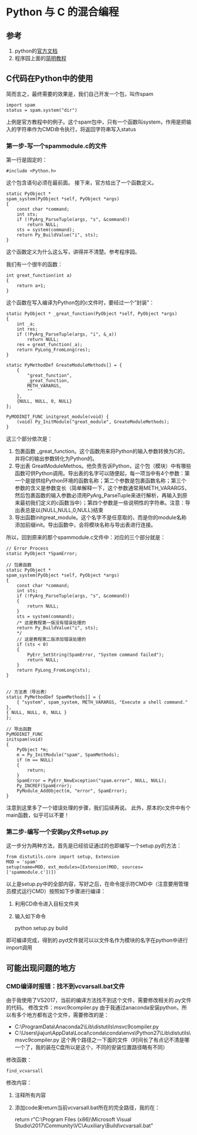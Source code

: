 # Python 与 C 的混合编程

## 参考

1. python的[官方文档](https://docs.python.org/2/extending/extending.html#id5)
2. 程序园上面的[简明教程](http://www.voidcn.com/article/p-vrcojger-uo.html)

## C代码在Python中的使用

简而言之，最终需要的效果是，我们自己开发一个包，叫作spam

	import spam
	status = spam.system("dir")

上例是官方教程中的例子。这个spam包中，只有一个函数叫system，作用是把输入的字符串作为CMD命令执行，将返回字符串写入status

### 第一步-写一个spammodule.c的文件

第一行是固定的：

	#include <Python.h>

这个包含语句必须在最前面。
接下来，官方给出了一个函数定义。

	static PyObject *
	spam_system(PyObject *self, PyObject *args)
	{
	    const char *command;
	    int sts;
	    if (!PyArg_ParseTuple(args, "s", &command))
	        return NULL;
	    sts = system(command);
	    return Py_BuildValue("i", sts);
	}

这个函数定义为什么这么写，讲得并不清楚。参考程序园。

我们有一个很牛的函数：
	
	int great_function(int a)
	{
		return a+1;
	}

这个函数在写入编译为Python包的c文件时，要经过一个“封装”：

	static PyObject * _great_function(PyObject *self, PyObject *args)
	{
	    int _a;
	    int res;
	    if (!PyArg_ParseTuple(args, "i", &_a))
	        return NULL;
	    res = great_function(_a);
	    return PyLong_FromLong(res);
	}

	static PyMethodDef GreateModuleMethods[] = {
	    {
	        "great_function",
	        _great_function,
	        METH_VARARGS,
	        ""
	    },
	    {NULL, NULL, 0, NULL}
	};

	PyMODINIT_FUNC initgreat_module(void) {
	    (void) Py_InitModule("great_module", GreateModuleMethods);
	}

这三个部分依次是：
1. 包裹函数 \_great_function。这个函数用来将Python的输入参数转换为C的，并将C的输出参数转化为Python的。
2. 导出表 GreatModuleMethos。他负责告诉Python，这个包（模块）中有哪些函数可供Python调用。导出表的名字可以随便起，每一项当中有4个参数：第一个是提供给Python环境的函数名称；第二个参数是包裹函数名称；第三个参数的含义是参数变长（简单解释一下，这个参数通常用METH_VARARGS，然后包裹函数的输入参数必须用PyArg_ParseTuple来进行解析，再输入到原来最初我们定义的c函数当中）；第四个参数是一些说明性的字符串。注意：导出表总是以{NULL,NULL,0,NULL}结束
3. 导出函数initgreat_module。这个名字不是任意取的，而是你的module名称添加前缀init。导出函数中，会将模块名称与导出表进行连接。

所以，回到原来的那个spammodule.c文件中：对应的三个部分就是：

	// Error Process
	static PyObject *SpamError;

	// 包裹函数
	static PyObject *
	spam_system(PyObject *self, PyObject *args)
	{
		const char *command;
		int sts;
		if (!PyArg_ParseTuple(args, "s", &command))
		{
			return NULL;
		}
		sts = system(command);
		/* 这是教程第一版没有错误处理的
		return Py_BuildValue("i", sts);
		*/
		// 这是教程第二版添加错误处理的
		if (sts < 0)
		{
			PyErr_SetString(SpamError, "System command failed");
			return NULL;
		}
		return PyLong_FromLong(sts);
	}


	// 方法表（导出表）
	static PyMethodDef SpamMethods[] = {
		{ "system", spam_system, METH_VARARGS, "Execute a shell command." },
	{ NULL, NULL, 0, NULL }
	};

	// 导出函数
	PyMODINIT_FUNC
	initspam(void)
	{
		PyObject *m;
		m = Py_InitModule("spam", SpamMethods);
		if (m == NULL)
		{
			return;
		}
		SpamError = PyErr_NewException("spam.error", NULL, NULL);
		Py_INCREF(SpamError);
		PyModule_AddObject(m, "error", SpamError);
	}

注意到这里多了一个错误处理的步骤，我们后续再说。
此外，原本的c文件中有个main函数，似乎可以不要！

### 第二步-编写一个安装py文件setup.py
这一步分为两种方法，首先是已经验证通过的也即编写一个setup.py的方法：

	from distutils.core import setup, Extension
	MOD = 'spam'
	setup(name=MOD, ext_modules=[Extension(MOD, sources=['spammodule.c'])])

以上是setup.py中的全部内容，写好之后，在命令提示符CMD中（注意要用管理员模式运行CMD）按照如下步骤进行编译：
1. 利用CD命令进入目标文件夹
2. 输入如下命令
	
	python setup.py build

即可编译完成，得到的.pyd文件就可以以文件名作为模块的名字在python中进行import调用

## 可能出现问题的地方
### CMD编译时报错：找不到vcvarsall.bat文件
由于我使用了VS2017，当前的编译方法找不到这个文件，需要修改相关的.py文件的代码。
修改文件：msvc9compiler.py
由于我通过anaconda安装python，所以有多个地方都有这个文件，需要修改的是：
- C:\ProgramData\Anaconda2\Lib\distutils\msvc9compiler.py
- C:\Users\jiajun\AppData\Local\conda\conda\envs\Python27\Lib\distutils\msvc9compiler.py
这个两个路径之一下面的文件（时间长了有点记不清是哪一个了，我的装在C盘所以是这个，不同的安装位置路径略有不同）

修改函数：

	find_vcvarsall

修改内容：
1. 注释所有内容
2. 添加code来return当前vcvarsall.bat所在的完全路径，我的在：
	
	return r"C:\\Program Files (x86)\\Microsoft Visual Studio\\2017\\Community\\VC\\Auxiliary\\Build\\vcvarsall.bat"

